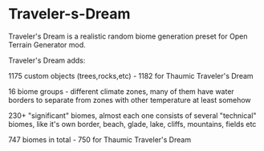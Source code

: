# Traveler-s-Dream
Traveler's Dream is a realistic random biome generation preset for Open Terrain Generator mod.

Traveler's Dream adds:

1175 custom objects (trees,rocks,etc) - 1182 for Thaumic Traveler's Dream

16 biome groups - different climate zones, many of them have water borders to separate from zones with other temperature at least somehow

230+ "significant" biomes, almost each one consists of several "technical" biomes, like it's own border, beach, glade, lake, cliffs, mountains, fields etc

747 biomes in total - 750 for Thaumic Traveler's Dream
